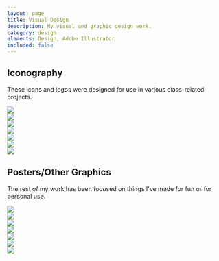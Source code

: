 ```yaml
---
layout: page
title: Visual Design
description: My visual and graphic design work.
category: design
elements: Design, Adobe Illustrator
included: false
---
```


## Iconography

These icons and logos were designed for use in various class-related projects.

<div class = "row uniform">
  <div class = "6u">
    <span class = "image fit">
      <img src="images/visual/People.png">
    </span>
  </div>
  <div class = "4u -1u">
    <span class = "image fit">
      <img src="images/visual/Talking.png">
    </span>
  </div>
</div>

<div class = "row uniform">
  <div class = "6u">
    <span class = "image fit">
      <img src="images/visual/Blueprint.png">
    </span>
  </div>
  <div class = "6u">
    <span class = "image fit">
      <img src="images/visual/FinalPresGraphic1.png">
    </span>
  </div>
</div>

<div class = "row uniform">
  <div class = "4u -1u">
    <span class = "image fit">
      <img src="images/visual/MakitLogo.png">
    </span>
  </div>
  <div class = "6u">
    <span class = "image fit">
      <img src="images/visual/Plates-01.png">
    </span>
  </div>
</div>

<div class = "row uniform">
  <div class = "10u -1u">
    <span class = "image fit">
      <img src="images/visual/conductaid.png">
    </span>
  </div>
</div>

## Posters/Other Graphics

The rest of my work has been focused on things I've made for fun or for personal use.

<div class = "row uniform">
  <div class = "6u -3u">
    <span class = "image fit">
      <img src="images/visual/TheDeep-01.png">
    </span>
  </div>
</div>

<div class = "row uniform">
  <div class = "6u">
    <span class = "image fit">
      <img src="images/visual/BreadPoster-01.png">
    </span>
  </div>
  <div class = "6u">
    <span class = "image fit">
      <img src="images/visual/Coffee2-01.png">
    </span>
  </div>
</div>

<div class = "row uniform">
  <div class = "6u">
    <span class = "image fit">
      <img src="images/visual/Popcorn2-01.png">
    </span>
  </div>
  <div class = "6u">
    <span class = "image fit">
      <img src="images/visual/WWW2-01.png">
    </span>
  </div>
</div>

<div class = "row uniform">
  <div class = "6u -3u">
    <span class = "image fit">
      <img src="images/visual/DesktopBackground.png">
    </span>
  </div>
</div>

<div class = "row uniform">
  <div class = "8u -2u">
    <span class = "image fit">
      <img src="images/visual/HomeLogoNew-01.png">
    </span>
  </div>
</div>
